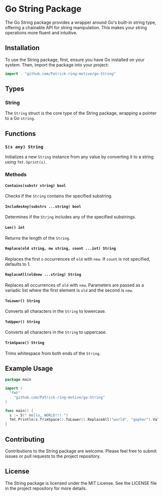 
# Go String Package

The Go String package provides a wrapper around Go's built-in string type, offering a chainable API for string manipulation. This makes your string operations more fluent and intuitive.

## Installation

To use the String package, first, ensure you have Go installed on your system. Then, import the package into your project:

```go
import . "github.com/Patrick-ring-motive/go-String"
```


## Types

### String

The `String` struct is the core type of the String package, wrapping a pointer to a Go `string`.

## Functions

### `S(s any) String`

Initializes a new `String` instance from any value by converting it to a string using `fmt.Sprint(s)`.

### Methods

#### `Contains(substr string) bool`

Checks if the `String` contains the specified substring.

#### `IncludesAny(substrs ...string) bool`

Determines if the `String` includes any of the specified substrings.

#### `Len() int`

Returns the length of the `String`.

#### `Replace(old string, nw string, count ...int) String`

Replaces the first `n` occurrences of `old` with `new`. If `count` is not specified, defaults to 1.

#### `ReplaceAll(oldnew ...string) String`

Replaces all occurrences of `old` with `new`. Parameters are passed as a variadic list where the first element is `old` and the second is `new`.

#### `ToLower() String`

Converts all characters in the `String` to lowercase.

#### `ToUpper() String`

Converts all characters in the `String` to uppercase.

#### `TrimSpace() String`

Trims whitespace from both ends of the `String`.

## Example Usage

```go
package main

import (
  "fmt"
  . "github.com/Patrick-ring-motive/go-String" 
)

func main() {
  s := S(" Hello, WORLD!!! ")
  fmt.Println(s.TrimSpace().ToLower().ReplaceAll("world", "gopher").Value) // Output: "hello, gopher!!!"
}
```

## Contributing

Contributions to the String package are welcome. Please feel free to submit issues or pull requests to the project repository.

## License

The String package is licensed under the MIT License. See the LICENSE file in the project repository for more details.
